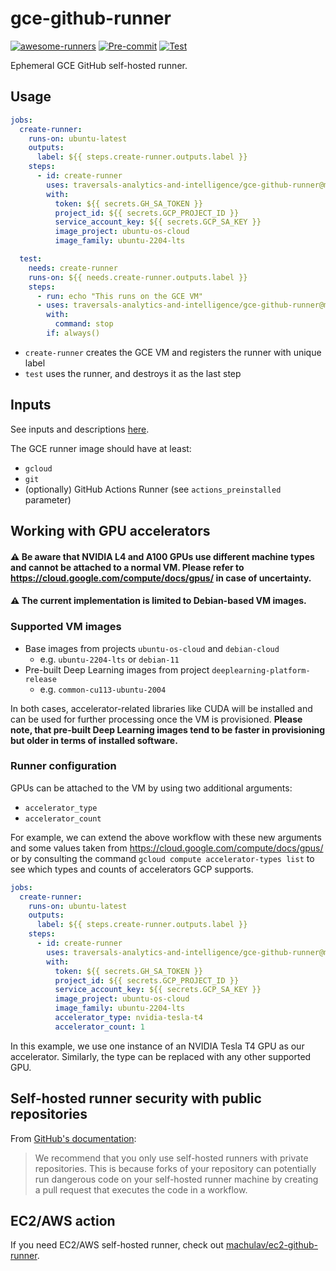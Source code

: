 # gce-github-runner
[![awesome-runners](https://img.shields.io/badge/listed%20on-awesome--runners-blue.svg)](https://github.com/jonico/awesome-runners)
[![Pre-commit](https://github.com/related-sciences/gce-github-runner/actions/workflows/pre_commit.yml/badge.svg?branch=main)](https://github.com/related-sciences/gce-github-runner/actions/workflows/pre_commit.yml)
[![Test](https://github.com/related-sciences/gce-github-runner/actions/workflows/test.yml/badge.svg?branch=main)](https://github.com/related-sciences/gce-github-runner/actions/workflows/test.yml)

Ephemeral GCE GitHub self-hosted runner.

## Usage

```yaml
jobs:
  create-runner:
    runs-on: ubuntu-latest
    outputs:
      label: ${{ steps.create-runner.outputs.label }}
    steps:
      - id: create-runner
        uses: traversals-analytics-and-intelligence/gce-github-runner@main
        with:
          token: ${{ secrets.GH_SA_TOKEN }}
          project_id: ${{ secrets.GCP_PROJECT_ID }}
          service_account_key: ${{ secrets.GCP_SA_KEY }}
          image_project: ubuntu-os-cloud
          image_family: ubuntu-2204-lts

  test:
    needs: create-runner
    runs-on: ${{ needs.create-runner.outputs.label }}
    steps:
      - run: echo "This runs on the GCE VM"
      - uses: traversals-analytics-and-intelligence/gce-github-runner@main
        with:
          command: stop
        if: always()
```

 * `create-runner` creates the GCE VM and registers the runner with unique label
 * `test` uses the runner, and destroys it as the last step

## Inputs

See inputs and descriptions [here](./action.yml).

The GCE runner image should have at least:
 * `gcloud`
 * `git`
 * (optionally) GitHub Actions Runner (see `actions_preinstalled` parameter)

## Working with GPU accelerators

#### ⚠️ Be aware that NVIDIA L4 and A100 GPUs use different machine types and cannot be attached to a normal VM. Please refer to https://cloud.google.com/compute/docs/gpus/ in case of uncertainty.

#### ⚠️ The current implementation is limited to Debian-based VM images.

### Supported VM images

 * Base images from projects `ubuntu-os-cloud` and `debian-cloud`
   * e.g. `ubuntu-2204-lts` or `debian-11`
 * Pre-built Deep Learning images from project `deeplearning-platform-release`
   * e.g. `common-cu113-ubuntu-2004`

In both cases, accelerator-related libraries like CUDA will be installed and can be used for further processing once the VM is provisioned. **Please note, that pre-built Deep Learning images tend to be faster in provisioning but older in terms of installed software.**

### Runner configuration

GPUs can be attached to the VM by using two additional arguments:
 * `accelerator_type`
 * `accelerator_count`

For example, we can extend the above workflow with these new arguments and some values taken from https://cloud.google.com/compute/docs/gpus/ or by consulting the command `gcloud compute accelerator-types list` to see which types and counts of accelerators GCP supports.

```yaml
jobs:
  create-runner:
    runs-on: ubuntu-latest
    outputs:
      label: ${{ steps.create-runner.outputs.label }}
    steps:
      - id: create-runner
        uses: traversals-analytics-and-intelligence/gce-github-runner@main
        with:
          token: ${{ secrets.GH_SA_TOKEN }}
          project_id: ${{ secrets.GCP_PROJECT_ID }}
          service_account_key: ${{ secrets.GCP_SA_KEY }}
          image_project: ubuntu-os-cloud
          image_family: ubuntu-2204-lts
          accelerator_type: nvidia-tesla-t4
          accelerator_count: 1
```

In this example, we use one instance of an NVIDIA Tesla T4 GPU as our accelerator. Similarly, the type can be replaced with any other supported GPU.

## Self-hosted runner security with public repositories

From [GitHub's documentation](https://docs.github.com/en/actions/hosting-your-own-runners/about-self-hosted-runners#self-hosted-runner-security-with-public-repositories):

> We recommend that you only use self-hosted runners with private repositories. This is because forks of your
> repository can potentially run dangerous code on your self-hosted runner machine by creating a pull request that
> executes the code in a workflow.

## EC2/AWS action

If you need EC2/AWS self-hosted runner, check out [machulav/ec2-github-runner](https://github.com/machulav/ec2-github-runner).
